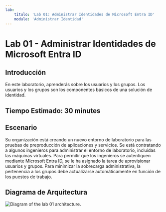 ```yaml
---
lab:
    titulo: 'Lab 01: Administrar Identidades de Microsoft Entra ID'
    module: 'Administrar Identidad'
---
```


# Lab 01 - Administrar Identidades de Microsoft Entra ID

## Introducción

En este laboratorio, aprenderás sobre los usuarios y los grupos. Los usuarios y los grupos son los componentes básicos de una solución de identidad.

## Tiempo Estimado: 30 minutes

## Escenario

Su organización está creando un nuevo entorno de laboratorio para las pruebas de preproducción de aplicaciones y servicios.  Se está contratando a algunos ingenieros para administrar el entorno de laboratorio, incluidas las máquinas virtuales. Para permitir que los ingenieros se autentiquen mediante Microsoft Entra ID, se le ha asignado la tarea de aprovisionar usuarios y grupos. Para minimizar la sobrecarga administrativa, la pertenencia a los grupos debe actualizarse automáticamente en función de los puestos de trabajo. 


## Diagrama de Arquitectura

![Diagram of the lab 01 architecture.](../media/az104-lab01-architecture.png)
